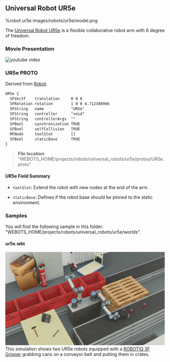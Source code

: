 ## Universal Robot UR5e

%robot ur5e images/robots/ur5e/model.png

The [Universal Robot UR5e](https://www.universal-robots.com/products/ur5-robot/) is a flexible collaborative robot arm with 6 degree of freedom.

### Movie Presentation

![youtube video](https://www.youtube.com/watch?v=WIY9ebqSXUc)

### UR5e PROTO

Derived from [Robot](../reference/robot.md).

```
UR5e {
  SFVec3f    translation     0 0 0
  SFRotation rotation        1 0 0 4.712388966
  SFString   name            "UR5e"
  SFString   controller      "void"
  SFString   controllerArgs  ""
  SFBool     synchronization TRUE
  SFBool     selfCollision   TRUE
  MFNode     toolSlot        []
  SFBool     staticBase      TRUE
}
```

> **File location**: "WEBOTS\_HOME/projects/robots/universal_robots/ur5e/protos/UR5e.proto"

#### UR5e Field Summary

- `toolSlot`: Extend the robot with new nodes at the end of the arm.

- `staticBase`: Defines if the robot base should be pinned to the static environment.

### Samples

You will find the following sample in this folder: "WEBOTS\_HOME/projects/robots/universal_robots/ur5e/worlds".

#### ur5e.wbt

![ur5e.wbt.png](images/robots/ur5e/ur5e.wbt.png) This simulation shows two UR5e robots equipped with a [ROBOTIQ 3F Gripper](gripper-actuators.md#robotiq-3f-gripper) grabbing cans on a conveyor belt and putting them in crates.
